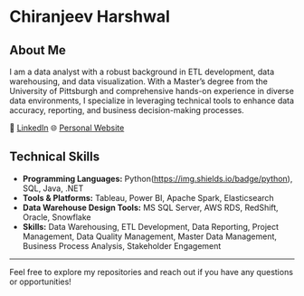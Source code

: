 # Chiranjeev Harshwal

## About Me
I am a data analyst with a robust background in ETL development, data warehousing, and data visualization. With a Master’s degree from the University of Pittsburgh and comprehensive hands-on experience in diverse data environments, I specialize in leveraging technical tools to enhance data accuracy, reporting, and business decision-making processes.

🔗 [LinkedIn](https://www.linkedin.com/in/chiranjeev-harshwal/)
🌐 [Personal Website](https://chiranjeevh.github.io/)

## Technical Skills
- **Programming Languages:** Python(https://img.shields.io/badge/python), SQL, Java, .NET
- **Tools & Platforms:** Tableau, Power BI, Apache Spark, Elasticsearch
- **Data Warehouse Design Tools:** MS SQL Server, AWS RDS, RedShift, Oracle, Snowflake
- **Skills:** Data Warehousing, ETL Development, Data Reporting, Project Management, Data Quality Management, Master Data Management, Business Process Analysis, Stakeholder Engagement

---

Feel free to explore my repositories and reach out if you have any questions or opportunities!

